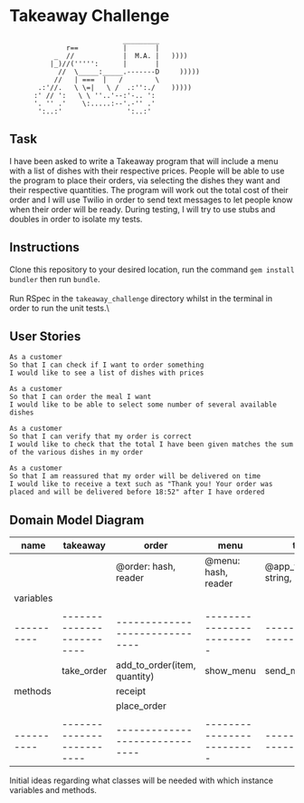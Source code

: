 # Takeaway Challenge
```
                            _________
              r==           |       |
           _  //            |  M.A. |   ))))
          |_)//(''''':      |       |
            //  \_____:_____.-------D     )))))
           //   | ===  |   /        \
       .:'//.   \ \=|   \ /  .:'':./    )))))
      :' // ':   \ \ ''..'--:'-.. ':
      '. '' .'    \:.....:--'.-'' .'
       ':..:'                ':..:'

 ```

## Task
I have been asked to write a Takeaway program that will include a menu with a list of dishes with their respective prices. People will be able to use the program to place their orders, via selecting the dishes they want and their respective quantities. The program will work out the total cost of their order and I will use Twilio in order to send text messages to let people know when their order will be ready. During testing, I will try to use stubs and doubles in order to isolate my tests.


## Instructions

Clone this repository to your desired location, run the command `gem install bundler` then run `bundle`.\
\
Run RSpec in the `takeaway_challenge` directory whilst in the terminal in order to run the unit tests.\

## User Stories
```
As a customer
So that I can check if I want to order something
I would like to see a list of dishes with prices

As a customer
So that I can order the meal I want
I would like to be able to select some number of several available dishes

As a customer
So that I can verify that my order is correct
I would like to check that the total I have been given matches the sum of the various dishes in my order

As a customer
So that I am reassured that my order will be delivered on time
I would like to receive a text such as "Thank you! Your order was placed and will be delivered before 18:52" after I have ordered
```

## Domain Model Diagram

| name      | takeaway                  | order                          | menu                      | twilio                    |
| ----------| ------------------------- | ------------------------------ | ------------------------- | ------------------------- | 
|           |                           | @order: hash, reader           | @menu: hash, reader       | @app_token: string, hidden|
| variables |                           |                                |                           |
|           |                           |                                |                           |                           |
| ----------| ------------------------- | ------------------------------ | ------------------------- | ------------------------- |
|           | take_order                | add_to_order(item, quantity)   | show_menu                 | send_message(to)          |
| methods   |                           | receipt                        |                           |                           |
|           |                           | place_order                    |                           |                           |
|           |                           |                                |                           |                           |
| ----------| ------------------------- | ------------------------------ | ------------------------- | ------------------------- |

Initial ideas regarding what classes will be needed with which instance variables and methods.
